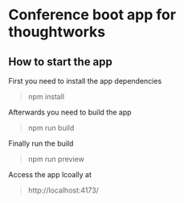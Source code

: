 # Conference boot app for thoughtworks

## How to start the app

First you need to install the app dependencies
> npm install

Afterwards you need to build the app
> npm run build

Finally run the build
> npm run preview

Access the app lcoally at
> http://localhost:4173/

